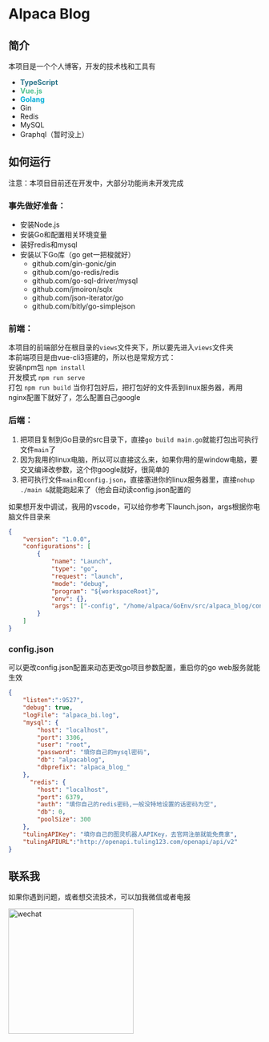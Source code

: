 # Alpaca Blog

## 简介
本项目是一个个人博客，开发的技术栈和工具有
- <b style="color:#2b7489">TypeScript</b>
- <b style="color:rgb(79, 192, 141)">Vue.js</b>
- <b style="color:rgb(0, 173, 216)">Golang</b>
- Gin
- Redis
- MySQL
- Graphql（暂时没上）

## 如何运行
注意：本项目目前还在开发中，大部分功能尚未开发完成

### 事先做好准备：
- 安装Node.js
- 安装Go和配置相关环境变量
- 装好redis和mysql
- 安装以下Go库（go get一把梭就好）
  - github.com/gin-gonic/gin
  - github.com/go-redis/redis
  - github.com/go-sql-driver/mysql
  - github.com/jmoiron/sqlx
  - github.com/json-iterator/go
  - github.com/bitly/go-simplejson

### 前端：
本项目的前端部分在根目录的`views`文件夹下，所以要先进入`views`文件夹  
本前端项目是由vue-cli3搭建的，所以也是常规方式：  
安装npm包 `npm install`  
开发模式  `npm run serve`  
打包     `npm run build`
当你打包好后，把打包好的文件丢到linux服务器，再用nginx配置下就好了，怎么配置自己google

### 后端：
1. 把项目复制到Go目录的src目录下，直接`go build main.go`就能打包出可执行文件`main`了  
2. 因为我用的linux电脑，所以可以直接这么来，如果你用的是window电脑，要交叉编译改参数，这个你google就好，很简单的  
3. 把可执行文件`main`和`config.json`，直接塞进你的linux服务器里，直接`nohup ./main &`就能跑起来了（他会自动读config.json配置的  

如果想开发中调试，我用的vscode，可以给你参考下launch.json，args根据你电脑文件目录来
```json
{
    "version": "1.0.0",
    "configurations": [        
        {
            "name": "Launch",
            "type": "go",
            "request": "launch",
            "mode": "debug",
            "program": "${workspaceRoot}",
            "env": {},
            "args": ["-config", "/home/alpaca/GoEnv/src/alpaca_blog/config.json"]
        }
    ]
}
```
### config.json
可以更改config.json配置来动态更改go项目参数配置，重启你的go web服务就能生效
```json
{
    "listen":":9527",
    "debug": true,
    "logFile": "alpaca_bi.log",
    "mysql": {
        "host": "localhost",
        "port": 3306,
        "user": "root",
        "password": "填你自己的mysql密码",
        "db": "alpacablog",
        "dbprefix": "alpaca_blog_"
    },
      "redis": {
        "host": "localhost",
        "port": 6379,
        "auth": "填你自己的redis密码,一般没特地设置的话密码为空",
        "db": 0,
        "poolSize": 300
    },
    "tulingAPIKey": "填你自己的图灵机器人APIKey，去官网注册就能免费拿",
    "tulingAPIURL":"http://openapi.tuling123.com/openapi/api/v2"
}
```

## 联系我
如果你遇到问题，或者想交流技术，可以加我微信或者电报
<p align="left">
	<img src="https://alpaca.cdn.bcebos.com/wechat.jpg" alt="wechat"  width="250">
</p>

